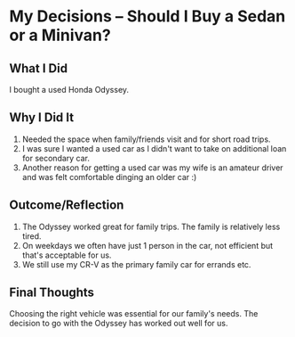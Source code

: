 # My Decisions – Should I Buy a Sedan or a Minivan?

## What I Did
I bought a used Honda Odyssey.

## Why I Did It
1. Needed the space when family/friends visit and for short road trips.
2. I was sure I wanted a used car as I didn't want to take on additional loan for secondary car.
3. Another reason for getting a used car was my wife is an amateur driver and was felt comfortable dinging an older car :)

## Outcome/Reflection
1. The Odyssey worked great for family trips. The family is relatively less tired.
2. On weekdays we often have just 1 person in the car, not efficient but that's acceptable for us.
3. We still use my CR-V as the primary family car for errands etc.

## Final Thoughts
Choosing the right vehicle was essential for our family's needs. The decision to go with the Odyssey has worked out well for us. 